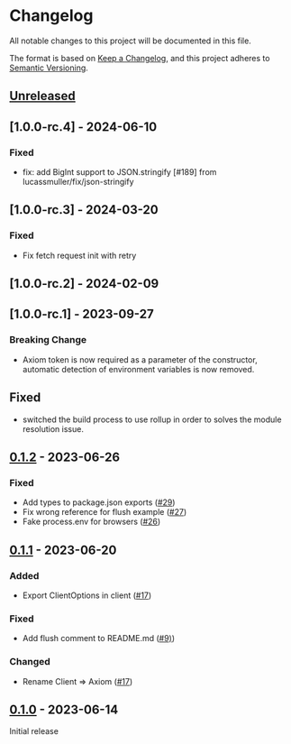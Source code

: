 # Changelog

All notable changes to this project will be documented in this file.

The format is based on [Keep a Changelog](https://keepachangelog.com/en/1.0.0/),
and this project adheres to [Semantic Versioning](https://semver.org/spec/v2.0.0.html).

## [Unreleased]


## [1.0.0-rc.4] - 2024-06-10

### Fixed

- fix: add BigInt support to JSON.stringify [#189] from lucassmuller/fix/json-stringify 

## [1.0.0-rc.3] - 2024-03-20

### Fixed

- Fix fetch request init with retry 

## [1.0.0-rc.2] - 2024-02-09

## [1.0.0-rc.1] - 2023-09-27

### Breaking Change

- Axiom token is now required as a parameter of the constructor, automatic detection of environment variables is now removed.

## Fixed

- switched the build process to use rollup in order to solves the module resolution issue.

## [0.1.2] - 2023-06-26

### Fixed

- Add types to package.json exports ([#29](https://github.com/axiomhq/axiom-js/pull/29))
- Fix wrong reference for flush example ([#27](https://github.com/axiomhq/axiom-js/pull/27))
- Fake process.env for browsers ([#26](https://github.com/axiomhq/axiom-js/pull/26))

## [0.1.1] - 2023-06-20

### Added

- Export ClientOptions in client ([#17](https://github.com/axiomhq/axiom-js/pull/17))

### Fixed

- Add flush comment to README.md ([#9)](https://github.com/axiomhq/axiom-js/pull/9))

### Changed

- Rename Client => Axiom ([#17](https://github.com/axiomhq/axiom-js/pull/17))

## [0.1.0] - 2023-06-14

Initial release

[unreleased]: https://github.com/axiomhq/axiom-js/compare/js-0.1.2...HEAD
[0.1.2]: https://github.com/axiomhq/axiom-js/releases/tag/js-0.1.2
[0.1.1]: https://github.com/axiomhq/axiom-js/releases/tag/js-0.1.1
[0.1.0]: https://github.com/axiomhq/axiom-js/releases/tag/js-0.1.0
